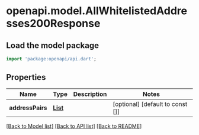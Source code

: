 # openapi.model.AllWhitelistedAddresses200Response

## Load the model package
```dart
import 'package:openapi/api.dart';
```

## Properties
Name | Type | Description | Notes
------------ | ------------- | ------------- | -------------
**addressPairs** | [**List<WhitelistedAddressPairRepresentsASenderReceiverComboThatIsNotSubjectToRateLimitRestrictions>**](WhitelistedAddressPairRepresentsASenderReceiverComboThatIsNotSubjectToRateLimitRestrictions.md) |  | [optional] [default to const []]

[[Back to Model list]](../README.md#documentation-for-models) [[Back to API list]](../README.md#documentation-for-api-endpoints) [[Back to README]](../README.md)


